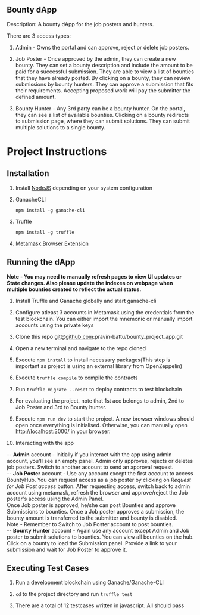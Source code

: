 
## **Bounty dApp**

  

Description: A bounty dApp for the job posters and hunters.  

There are 3 access types:  
1) Admin - Owns the portal and can approve, reject or delete job posters.  
  
2) Job Poster - Once approved by the admin, they can create a new bounty. They can set a bounty description and include the amount to be paid for a successful submission. They are able to view a list of bounties that they have already posted. By clicking on a bounty, they can review submissions by bounty hunters. They can approve a submission that fits their requirements. Accepting proposed work will pay the submitter the defined amount.  
  
3) Bounty Hunter - Any 3rd party can be a bounty hunter. On the portal, they can see a list of available bounties. Clicking on a bounty redirects to submission page, where they can submit solutions. They can submit multiple solutions to a single bounty.  
  
 

# Project Instructions

## Installation

1) Install [NodeJS](https://nodejs.org/en/) depending on your system configuration

2) GanacheCLI

    `npm install -g ganache-cli`

3) Truffle

    `npm install -g truffle`

4) [Metamask Browser Extension](https://metamask.io/)
  

## Running the dApp

**Note - You may need to manually refresh pages to view UI updates or State changes. Also please update the indexes on webpage when multiple bounties created to reflect the actual status.**

1) Install Truffle and Ganache globally and start ganache-cli

2) Configure atleast 3 accounts in Metamask using the credentials from the test blockchain. You can either import the mnemonic or manually import accounts using the private keys  

3) Clone this repo git@github.com:pravin-battu/bounty_project_app.git

4) Open a new terminal and navigate to the repo cloned  

5) Execute `npm install` to install necessary packages(This step is important as project is using an external library from OpenZeppelin)  

6) Execute `truffle compile` to compile the contracts

7) Run `truffle migrate --reset` to deploy contracts to test blockchain

8) For evaluating the project, note that 1st acc belongs to admin, 2nd to Job Poster and 3rd to Bounty hunter.

9) Execute `npm run dev` to start the project. A new browser windows should open once everything is initialised. Otherwise, you can manually open [http://localhost:3000/](http://localhost:3000/) in your browser.

10) Interacting with the app

-- **Admin** account - Initially if you interact with the app using admin account, you'll see an empty panel. Admin only approves, rejects or deletes job posters. Switch to another account to send an approval request.  
-- **Job Poster** account - Use any account except the first account to access BountyHub. You can request access as a job poster by clicking on *Request for Job Post access* button. After requesting access, switch back to admin account using metamask, refresh the browser and approve/reject the Job poster's access using the Admin Panel.  
Once Job poster is approved, he/she can post Bounties and approve Submissions to bounties. Once a Job poster approves a submission, the bounty amount is transferred to the submitter and bounty is disabled.  
Note - Remember to Switch to Job Poster account to post bounties.  
-- **Bounty Hunter** account - Again use any account except Admin and Job poster to submit solutions to bounties. You can view all bounties on the hub. Click on a bounty to load the Submission panel. Provide a link to your submission and wait for Job Poster to approve it.

  

## Executing Test Cases

1) Run a development blockchain using Ganache/Ganache-CLI

2) `cd` to the project directory and run `truffle test`

3) There are a total of 12 testcases written in javascript. All should pass